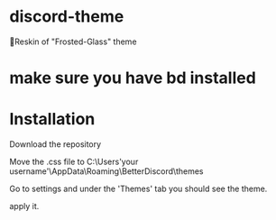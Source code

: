 # discord-theme
🍞Reskin of "Frosted-Glass" theme 

# make sure you have bd installed 

# Installation
Download the repository

Move the .css file to
C:\Users\'your username'\AppData\Roaming\BetterDiscord\themes

Go to settings and under the 'Themes' tab you should see the theme.

apply it.

